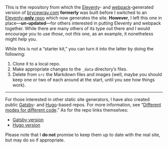 This is the repository from which the [Eleventy](https://11ty.dev)- and [webpack](https://webpack.js.org)-generated version of [brycewray.com](https://brycewray.com) **formerly** was built before I switched to an [Eleventy-**only** repo](https://github.com/brycewray/eleventy_solo) which now generates the site. **However**, I left this one in place&mdash;**un-updated**&mdash;for others interested in putting Eleventy and webpack together. While there are many others of its type out there and I would encourage you to use *those*, not *this* one, as an example, it nonetheless might help you.

While this is not a &ldquo;starter kit,&rdquo; you can turn it into the latter by doing the following:

1. Clone it to a local repo.
2. Make appropriate changes to the `_data` directory&rsquo;s files.
3. Delete from `src` the Markdown files and images (well, maybe you should keep one or two of each around at the start, until you see how things work).

<hr />

For those interested in other static site generators, I have also created public [Gatsby](https://gatsbyjs.org)- and [Hugo](https://gohugo.io)-based repos. For more information, see “[Different modes for different code](https://brycewray.com/posts/2020/04/different-modes-different-code).” As for the repo links themselves:

- [Gatsby version](https://github.com/brycewray/gatsby_site_css-grid)
- [Hugo version](https://github.com/brycewray/hugo_site_css-grid)

Please note that I **do not** promise to keep them up to date with the real site, but may do so if appropriate.
